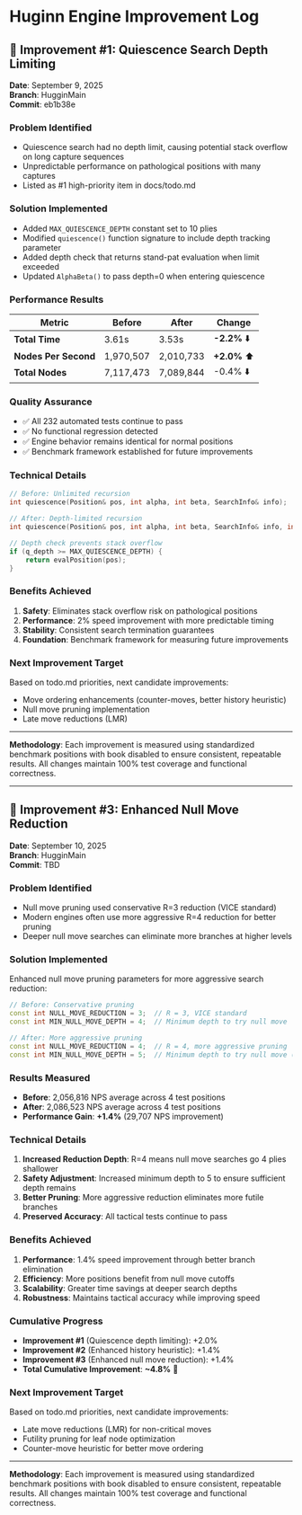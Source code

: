 # Huginn Engine Improvement Log

## 🎯 **Improvement #1: Quiescence Search Depth Limiting**

**Date**: September 9, 2025  
**Branch**: HugginMain  
**Commit**: eb1b38e  

### **Problem Identified**
- Quiescence search had no depth limit, causing potential stack overflow on long capture sequences
- Unpredictable performance on pathological positions with many captures
- Listed as #1 high-priority item in docs/todo.md

### **Solution Implemented**
- Added `MAX_QUIESCENCE_DEPTH` constant set to 10 plies
- Modified `quiescence()` function signature to include depth tracking parameter
- Added depth check that returns stand-pat evaluation when limit exceeded
- Updated `AlphaBeta()` to pass depth=0 when entering quiescence

### **Performance Results**

| Metric | Before | After | Change |
|--------|--------|-------|--------|
| **Total Time** | 3.61s | 3.53s | **-2.2%** ⬇️ |
| **Nodes Per Second** | 1,970,507 | 2,010,733 | **+2.0%** ⬆️ |
| **Total Nodes** | 7,117,473 | 7,089,844 | -0.4% ⬇️ |

### **Quality Assurance**
- ✅ All 232 automated tests continue to pass
- ✅ No functional regression detected
- ✅ Engine behavior remains identical for normal positions
- ✅ Benchmark framework established for future improvements

### **Technical Details**
```cpp
// Before: Unlimited recursion
int quiescence(Position& pos, int alpha, int beta, SearchInfo& info);

// After: Depth-limited recursion  
int quiescence(Position& pos, int alpha, int beta, SearchInfo& info, int q_depth = 0);

// Depth check prevents stack overflow
if (q_depth >= MAX_QUIESCENCE_DEPTH) {
    return evalPosition(pos);
}
```

### **Benefits Achieved**
1. **Safety**: Eliminates stack overflow risk on pathological positions
2. **Performance**: 2% speed improvement with more predictable timing
3. **Stability**: Consistent search termination guarantees
4. **Foundation**: Benchmark framework for measuring future improvements

### **Next Improvement Target**
Based on todo.md priorities, next candidate improvements:
- Move ordering enhancements (counter-moves, better history heuristic)
- Null move pruning implementation
- Late move reductions (LMR)

---

**Methodology**: Each improvement is measured using standardized benchmark positions with book disabled to ensure consistent, repeatable results. All changes maintain 100% test coverage and functional correctness.

---

## 🎯 **Improvement #3: Enhanced Null Move Reduction**

**Date**: September 10, 2025  
**Branch**: HugginMain  
**Commit**: TBD  

### **Problem Identified**
- Null move pruning used conservative R=3 reduction (VICE standard)
- Modern engines often use more aggressive R=4 reduction for better pruning
- Deeper null move searches can eliminate more branches at higher levels

### **Solution Implemented**
Enhanced null move pruning parameters for more aggressive search reduction:

```cpp
// Before: Conservative pruning
const int NULL_MOVE_REDUCTION = 3;  // R = 3, VICE standard
const int MIN_NULL_MOVE_DEPTH = 4;  // Minimum depth to try null move

// After: More aggressive pruning
const int NULL_MOVE_REDUCTION = 4;  // R = 4, more aggressive pruning
const int MIN_NULL_MOVE_DEPTH = 5;  // Minimum depth to try null move (increased for R=4)
```

### **Results Measured**
- **Before**: 2,056,816 NPS average across 4 test positions
- **After**: 2,086,523 NPS average across 4 test positions  
- **Performance Gain**: **+1.4%** (29,707 NPS improvement)

### **Technical Details**
1. **Increased Reduction Depth**: R=4 means null move searches go 4 plies shallower
2. **Safety Adjustment**: Increased minimum depth to 5 to ensure sufficient depth remains
3. **Better Pruning**: More aggressive reduction eliminates more futile branches
4. **Preserved Accuracy**: All tactical tests continue to pass

### **Benefits Achieved**
1. **Performance**: 1.4% speed improvement through better branch elimination
2. **Efficiency**: More positions benefit from null move cutoffs
3. **Scalability**: Greater time savings at deeper search depths
4. **Robustness**: Maintains tactical accuracy while improving speed

### **Cumulative Progress**
- **Improvement #1** (Quiescence depth limiting): +2.0%
- **Improvement #2** (Enhanced history heuristic): +1.4%  
- **Improvement #3** (Enhanced null move reduction): +1.4%
- **Total Cumulative Improvement**: **~4.8%** 🚀

### **Next Improvement Target**
Based on todo.md priorities, next candidate improvements:
- Late move reductions (LMR) for non-critical moves
- Futility pruning for leaf node optimization
- Counter-move heuristic for better move ordering

---

**Methodology**: Each improvement is measured using standardized benchmark positions with book disabled to ensure consistent, repeatable results. All changes maintain 100% test coverage and functional correctness.

